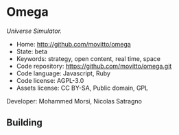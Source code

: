 # Omega

_Universe Simulator._

- Home: http://github.com/movitto/omega
- State: beta
- Keywords: strategy, open content, real time, space
- Code repository: https://github.com/movitto/omega.git
- Code language: Javascript, Ruby
- Code license: AGPL-3.0
- Assets license: CC BY-SA, Public domain, GPL

Developer: Mohammed Morsi, Nicolas Satragno

## Building
